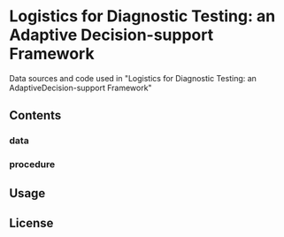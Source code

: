 # Logistics for Diagnostic Testing: an Adaptive Decision-support Framework
Data sources and code used in "Logistics for Diagnostic Testing: an AdaptiveDecision-support Framework"

## Contents

### data


### procedure

## Usage

## License
